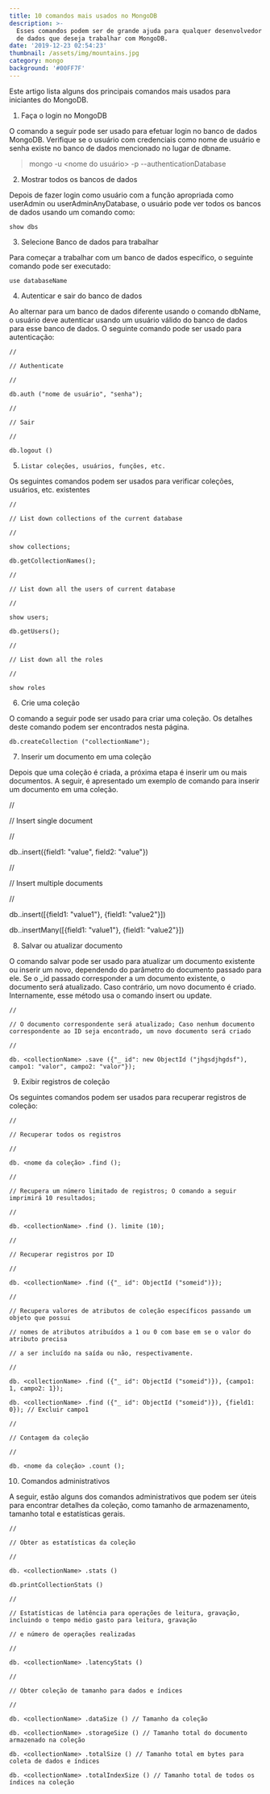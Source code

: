 ```yaml
---
title: 10 comandos mais usados no MongoDB
description: >-
  Esses comandos podem ser de grande ajuda para qualquer desenvolvedor de banco
  de dados que deseja trabalhar com MongoDB.
date: '2019-12-23 02:54:23'
thumbnail: /assets/img/mountains.jpg
category: mongo
background: '#00FF7F'
---
```

Este artigo lista alguns dos principais comandos mais usados para iniciantes do MongoDB.

1. Faça o login no MongoDB

O comando a seguir pode ser usado para efetuar login no banco de dados MongoDB. Verifique se o usuário com credenciais como nome de usuário e senha existe no banco de dados mencionado no lugar de dbname.

> mongo -u <nome do usuário> -p <senha> --authenticationDatabase <dbname>

2. Mostrar todos os bancos de dados

Depois de fazer login como usuário com a função apropriada como userAdmin ou userAdminAnyDatabase, o usuário pode ver todos os bancos de dados usando um comando como:

```
show dbs
```

3. Selecione Banco de dados para trabalhar

Para começar a trabalhar com um banco de dados específico, o seguinte comando pode ser executado:

```
use databaseName
```

4. Autenticar e sair do banco de dados

Ao alternar para um banco de dados diferente usando o comando dbName, o usuário deve autenticar usando um usuário válido do banco de dados para esse banco de dados. O seguinte comando pode ser usado para autenticação:

```
//
```

```
// Authenticate
```

```
//
```

```
db.auth ("nome de usuário", "senha");
```

```
//
```

```
// Sair
```

```
//
```

```
db.logout ()
```

5. ```
   Listar coleções, usuários, funções, etc.
   ```

Os seguintes comandos podem ser usados ​​para verificar coleções, usuários, etc. existentes

`//`

`// List down collections of the current database`

`//`

`show collections;`

`db.getCollectionNames();`

`//`

`// List down all the users of current database`

`//`

`show users;`

`db.getUsers();`

`//`

`// List down all the roles`

`//`

`show roles`

6. Crie uma coleção

O comando a seguir pode ser usado para criar uma coleção. Os detalhes deste comando podem ser encontrados nesta página.

`db.createCollection ("collectionName");`

7. Inserir um documento em uma coleção

Depois que uma coleção é criada, a próxima etapa é inserir um ou mais documentos. A seguir, é apresentado um exemplo de comando para inserir um documento em uma coleção.

//

// Insert single document

//

db.<collectionName>.insert({field1: "value", field2: "value"})

//

// Insert multiple documents

//

db.<collectionName>.insert(\[{field1: "value1"}, {field1: "value2"}])

db.<collectionName>.insertMany(\[{field1: "value1"}, {field1: "value2"}])

8. Salvar ou atualizar documento

O comando salvar pode ser usado para atualizar um documento existente ou inserir um novo, dependendo do parâmetro do documento passado para ele. Se o _id passado corresponder a um documento existente, o documento será atualizado. Caso contrário, um novo documento é criado. Internamente, esse método usa o comando insert ou update.

`//`

`// O documento correspondente será atualizado; Caso nenhum documento correspondente ao ID seja encontrado, um novo documento será criado`

`//`

`db. <collectionName> .save ({"_ id": new ObjectId ("jhgsdjhgdsf"), campo1: "valor", campo2: "valor"});`

9. Exibir registros de coleção

Os seguintes comandos podem ser usados ​​para recuperar registros de coleção:

`//`

`// Recuperar todos os registros`

`//`

`db. <nome da coleção> .find ();`

`//`

`// Recupera um número limitado de registros; O comando a seguir imprimirá 10 resultados;`

`//`

`db. <collectionName> .find (). limite (10);`

`//`

`// Recuperar registros por ID`

`//`

`db. <collectionName> .find ({"_ id": ObjectId ("someid")});`

`//`

`// Recupera valores de atributos de coleção específicos passando um objeto que possui`

`// nomes de atributos atribuídos a 1 ou 0 com base em se o valor do atributo precisa`

`// a ser incluído na saída ou não, respectivamente.`

`//`

`db. <collectionName> .find ({"_ id": ObjectId ("someid")}), {campo1: 1, campo2: 1});`

`db. <collectionName> .find ({"_ id": ObjectId ("someid")}), {field1: 0}); // Excluir campo1`

`//`

`// Contagem da coleção`

`//`

`db. <nome da coleção> .count ();`

10. Comandos administrativos

A seguir, estão alguns dos comandos administrativos que podem ser úteis para encontrar detalhes da coleção, como tamanho de armazenamento, tamanho total e estatísticas gerais.

`//`

`// Obter as estatísticas da coleção`

`//`

`db. <collectionName> .stats ()`

`db.printCollectionStats ()`

`//`

`// Estatísticas de latência para operações de leitura, gravação, incluindo o tempo médio gasto para leitura, gravação`

`// e número de operações realizadas`

`//`

`db. <collectionName> .latencyStats ()`

`//`

`// Obter coleção de tamanho para dados e índices`

`//`

`db. <collectionName> .dataSize () // Tamanho da coleção`

`db. <collectionName> .storageSize () // Tamanho total do documento armazenado na coleção`

`db. <collectionName> .totalSize () // Tamanho total em bytes para coleta de dados e índices`

`db. <collectionName> .totalIndexSize () // Tamanho total de todos os índices na coleção`
